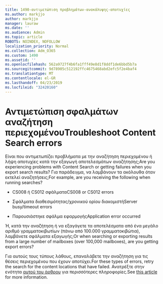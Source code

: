 ```yaml
---
title: 1490-αντιμετώπιση προβλημάτων-ανακάλυψης-αποτυχίες
ms.author: markjjo
author: markjjo
manager: lauraw
ms.date: ''
ms.audience: Admin
ms.topic: article
ROBOTS: NOINDEX, NOFOLLOW
localization_priority: Normal
ms.collection: Adm_O365
ms.custom: 1490
ms.assetid: ''
ms.openlocfilehash: 562a9727f4b6fa1fff49e8d1f8ddf1de6bbd5b7a
ms.sourcegitcommit: 9d78905c512192ffc4675468abd2efc5f2e4baf4
ms.translationtype: MT
ms.contentlocale: el-GR
ms.lasthandoff: 04/23/2019
ms.locfileid: "32420160"
---
```

# <a name="troubleshoot-content-search-errors"></a><span data-ttu-id="04e80-102">Αντιμετώπιση σφαλμάτων αναζήτηση περιεχομένου</span><span class="sxs-lookup"><span data-stu-id="04e80-102">Troubleshoot Content Search errors</span></span>

<span data-ttu-id="04e80-103">Είναι που αντιμετωπίζει προβλήματα με την αναζήτηση περιεχομένου ή λήψη αποτυχίες κατά την εξαγωγή αποτελεσμάτων αναζήτησης;</span><span class="sxs-lookup"><span data-stu-id="04e80-103">Are you experiencing problems with Content Search or getting failures when you export search results?</span></span>
<span data-ttu-id="04e80-104">Για παράδειγμα, να λαμβάνουν τα ακόλουθα όταν εκτελεί αναζητήσεις;</span><span class="sxs-lookup"><span data-stu-id="04e80-104">For example, are you receiving the following when running searches?</span></span>

- <span data-ttu-id="04e80-105">CS008 ή CS012 σφάλματα</span><span class="sxs-lookup"><span data-stu-id="04e80-105">CS008 or CS012 errors</span></span>

- <span data-ttu-id="04e80-106">Σφάλματα διαθεσιμότητας/χρονικού ορίου διακομιστή</span><span class="sxs-lookup"><span data-stu-id="04e80-106">Server busy/timeout errors</span></span>

- <span data-ttu-id="04e80-107">Παρουσιάστηκε σφάλμα εφαρμογής</span><span class="sxs-lookup"><span data-stu-id="04e80-107">Application error occurred</span></span>

<span data-ttu-id="04e80-108">Ή, κατά την αναζήτηση ή να εξαγάγετε τα αποτελέσματα από ένα μεγάλο αριθμό γραμματοκιβωτίων (πάνω από 100.000 γραμματοκιβώτια), λαμβάνετε σφάλματα εξαγωγής;</span><span class="sxs-lookup"><span data-stu-id="04e80-108">Or when searching or exporting results from a large number of mailboxes (over 100,000 mailboxes), are you getting export errors?</span></span>

<span data-ttu-id="04e80-109">Για αυτούς τους τύπους λάθους, επαναλάβετε την αναζήτηση για τις θέσεις περιεχομένου που έχουν αποτύχει.</span><span class="sxs-lookup"><span data-stu-id="04e80-109">For these types of errors, retry the search for the content locations that have failed.</span></span> <span data-ttu-id="04e80-110">Ανατρέξτε στην ενότητα [αυτού του άρθρου](https://docs.microsoft.com/office365/securitycompliance/retry-failed-content-search) για περισσότερες πληροφορίες.</span><span class="sxs-lookup"><span data-stu-id="04e80-110">See  [this article](https://docs.microsoft.com/office365/securitycompliance/retry-failed-content-search) for more information.</span></span>
